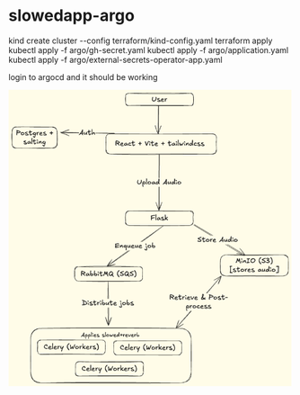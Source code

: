 # slowedapp-argo
kind create cluster --config terraform/kind-config.yaml 
terraform apply
kubectl apply -f argo/gh-secret.yaml
kubectl apply -f argo/application.yaml
kubectl apply -f argo/external-secrets-operator-app.yaml

login to argocd and it should be working


![Diagram](diagram.png)
